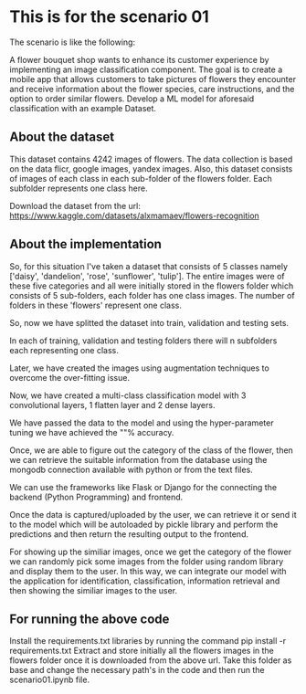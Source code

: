 # This is for the scenario 01 

The scenario is like the following:

  A flower bouquet shop wants to enhance its customer experience by implementing an
  image classification component. The goal is to create a mobile app that allows customers to
  take pictures of flowers they encounter and receive information about the flower species,
  care instructions, and the option to order similar flowers. Develop a ML model for aforesaid
  classification with an example Dataset.

## About the dataset

This dataset contains 4242 images of flowers.
The data collection is based on the data flicr, google images, yandex images.
Also, this dataset consists of images of each class in each sub-folder of the flowers folder.
Each subfolder represents one class here.

Download the dataset from the url: https://www.kaggle.com/datasets/alxmamaev/flowers-recognition

## About the implementation

So, for this situation I've taken a dataset that consists of 5 classes namely ['daisy', 'dandelion', 'rose', 'sunflower', 'tulip'].
The entire images were of these five categories and all were initially stored in the flowers folder which consists of 5 sub-folders, each folder has one class images.
The number of folders in these 'flowers' represent one class.

So, now we have splitted the dataset into train, validation and testing sets.

In each of training, validation and testing folders there will n subfolders each representing one class.

Later, we have created the images using augmentation techniques to overcome the over-fitting issue.

Now, we have created a multi-class classification model with 3 convolutional layers, 1 flatten layer and 2 dense layers.

We have passed the data to the model and using the hyper-parameter tuning we have achieved the ""% accuracy.

Once, we are able to figure out the category of the class of the flower, then we can retrieve the suitable information from the database using the mongodb connection available with python or from the text files.

We can use the frameworks like Flask or Django for the connecting the backend (Python Programming) and frontend.

Once the data is captured/uploaded by the user, we can retrieve it or send it to the model which will be autoloaded by pickle library and perform the predictions and then return the resulting output to the frontend. 

For showing up the similiar images, once we get the category of the flower we can randomly pick some images from the folder using random library and display them to the user. In this way, we can integrate our model with the application for identification, classification, information retrieval and then showing the similiar images to the user.


## For running the above code

Install the requirements.txt libraries by running the command pip install -r requirements.txt
Extract and store initially all the flowers images in the flowers folder once it is downloaded from the above url.
Take this folder as base and change the necessary path's in the code and then run the scenario01.ipynb file.
